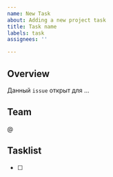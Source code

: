 ```yaml
---
name: New Task
about: Adding a new project task
title: Task name
labels: task
assignees: ''

---
```


## Overview

Данный `issue` открыт для ...

## Team

@

## Tasklist

- [ ]  #
